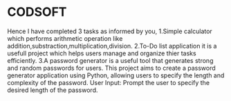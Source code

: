 # CODSOFT
Hence I have completed 3 tasks as informed by you,
1.Simple calculator which performs arithmetic operation like addition,substraction,multiplication,division.
2.To-Do list application it is a usefull project which helps users manage and organize thier tasks efficiently.
3.A password generator is a useful tool that generates strong and random passwords for users. This project aims to create a password generator application using Python, allowing users to specify the length and complexity of the password. User Input: Prompt the user to specify the desired length of the password.
